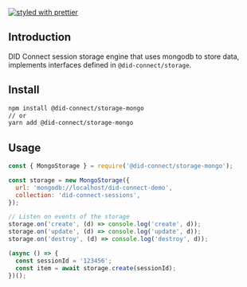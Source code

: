 [![styled with prettier](https://img.shields.io/badge/styled_with-prettier-ff69b4.svg)](https://github.com/prettier/prettier)

## Introduction

DID Connect session storage engine that uses mongodb to store data, implements interfaces defined in `@did-connect/storage`.

## Install

```sh
npm install @did-connect/storage-mongo
// or
yarn add @did-connect/storage-mongo
```

## Usage

```js
const { MongoStorage } = require('@did-connect/storage-mongo');

const storage = new MongoStorage({
  url: 'mongodb://localhost/did-connect-demo',
  collection: 'did-connect-sessions',
});

// Listen on events of the storage
storage.on('create', (d) => console.log('create', d));
storage.on('update', (d) => console.log('update', d));
storage.on('destroy', (d) => console.log('destroy', d));

(async () => {
  const sessionId = '123456';
  const item = await storage.create(sessionId);
})();
```
